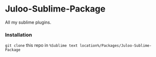 # Juloo-Sublime-Package

All my sublime plugins.

### Installation

`git clone` this repo in `%Sublime text location%/Packages/Juloo-Sublime-Package`
